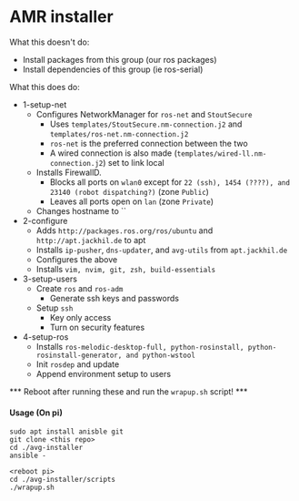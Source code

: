 # AMR installer

What this doesn't do:
+ Install packages from this group (our ros packages)
+ Install dependencies of this group (ie ros-serial)

What this does do:
+ 1-setup-net
  + Configures NetworkManager for `ros-net` and `StoutSecure`
    + Uses `templates/StoutSecure.nm-connection.j2` and `templates/ros-net.nm-connection.j2`
    + `ros-net` is the preferred connection between the two
    + A wired connection is also made (`templates/wired-ll.nm-connection.j2`) set to link local
  + Installs FirewallD.
    + Blocks all ports on `wlan0` except for `22 (ssh), 1454 (????), and 23140 (robot dispatching?)` (zone `Public`)
    + Leaves all ports open on `lan` (zone `Private`)
  + Changes hostname to ``
+ 2-configure
  + Adds `http://packages.ros.org/ros/ubuntu` and `http://apt.jackhil.de` to apt
  + Installs `ip-pusher`, `dns-updater`, and `avg-utils` from `apt.jackhil.de`
  + Configures the above
  + Installs `vim, nvim, git, zsh, build-essentials`
+ 3-setup-users
  + Create `ros` and `ros-adm`
    + Generate ssh keys and passwords
  + Setup `ssh`
    + Key only access
    + Turn on security features
+ 4-setup-ros
  + Installs `ros-melodic-desktop-full, python-rosinstall, python-rosinstall-generator, and python-wstool`
  + Init `rosdep` and update
  + Append environment setup to users

*** Reboot after running these and run the `wrapup.sh` script! ***

#### Usage (On pi)
```
sudo apt install anisble git
git clone <this repo>
cd ./avg-installer
ansible -

<reboot pi>
cd ./avg-installer/scripts
./wrapup.sh
```
